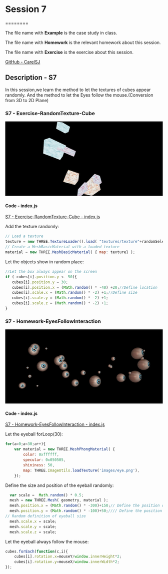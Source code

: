 # Session 7
========

The file name with **Example** is the case study in class.

The file name with **Homework** is the relevant homework about this session.

The file name with **Exercise** is the exercise about this session.

[GitHub - CarelSJ](https://github.com/CarelSJ/DAT505-GitHub)

## Description - S7 ##

In this session,we learn the method to let the textures of cubes appear randomly.
And the method to let the Eyes follow the mouse.(Conversion from 3D to 2D Plane)

### S7 - Exercise-RandomTexture-Cube ###
![S7-01](https://github.com/CarelSJ/DAT505-GitHub/blob/master/images/S7-01.png)
#### Code - index.js ####

[S7 - Exercise-RandomTexture-Cube - index.js](https://github.com/CarelSJ/DAT505-GitHub/blob/master/Session7/S7_Exercise-RandomTexture-Cube/js/index.js)

Add the texture randomly:
```javascript
// Load a texture
texture = new THREE.TextureLoader().load( "textures/texture"+randomSelection+".jpg" );
// Create a MeshBasicMaterial with a loaded texture
material = new THREE.MeshBasicMaterial( { map: texture} );
```

Let the objects show in random place:
```javascript
//Let the box always appear on the screen
if ( cubes[i].position.y <- 50){
   cubes[i].position.y = 30;
   cubes[i].position.x = (Math.random() * -40) +20;//Define location
   cubes[i].scale.x = (Math.random() * -2) +1;//Define size
   cubes[i].scale.y = (Math.random() * -2) +1;
   cubes[i].scale.z = (Math.random() * -2) +1;
}
```

### S7 - Homework-EyesFollowInteraction ###
![S7-02](https://github.com/CarelSJ/DAT505-GitHub/blob/master/images/S7-02.png)
#### Code - index.js ####

[S7 - Homework-EyesFollowInteraction - index.js](https://github.com/CarelSJ/DAT505-GitHub/blob/master/Session7/S7_Homework-EyesFollowInteraction/js/index.js)

Let the eyeball forLoop(30):
```javascript
for(a=0;a<30;a++){
	var material = new THREE.MeshPhongMaterial( {
		color: 0xffffff,
		specular: 0x050505,
		shininess: 50,
		map: THREE.ImageUtils.loadTexture('images/eye.png'),
	});
```

Define the size and position of the eyeball randomly:
```javascript
  var scale =  Math.random() * 0.5;
  mesh = new THREE.Mesh( geometry, material );
  mesh.position.x = (Math.random() * -300)+150;// Define the position of the eyeball on the X-axis
  mesh.position.y = (Math.random() * -100)+50;//// Define the position of the eyeball on the Y-axis
// Random definition of eyeball size
  mesh.scale.x = scale;
  mesh.scale.y = scale;
  mesh.scale.z = scale;
```

Let the eyeball always follow the mouse:
```javascript
cubes.forEach(function(c,i){
	cubes[i].rotation.x=mouseY/window.innerHeight*2;
	cubes[i].rotation.y=mouseX/window.innerWidth*2;
});
```
